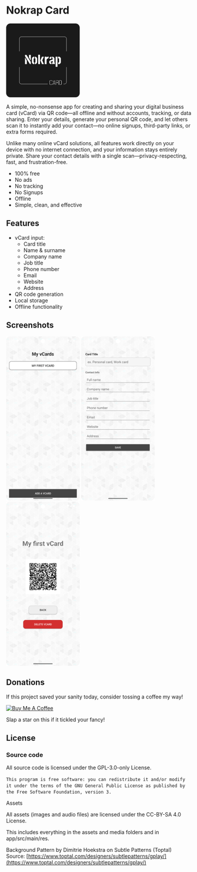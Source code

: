 # Nokrap Card

<p align="left">
  <img src="media/nokrap.png" alt="app logo" width="200"/>
</p>

A simple, no-nonsense app for creating and sharing your digital business card (vCard) via QR code—all offline and without accounts, tracking, or data sharing. Enter your details, generate your personal QR code, and let others scan it to instantly add your contact—no online signups, third-party links, or extra forms required.

Unlike many online vCard solutions, all features work directly on your device with no internet connection, and your information stays entirely private. Share your contact details with a single scan—privacy-respecting, fast, and frustration-free.

- 100% free
- No ads
- No tracking
- No Signups
- Offline
- Simple, clean, and effective

## Features

- vCard input: 
  - Card title
  - Name & surname
  - Company name
  - Job title
  - Phone number
  - Email
  - Website
  - Address
- QR code generation
- Local storage
- Offline functionality

## Screenshots
<p align="left">
  <img src="media/Screenshot_v1.png" alt="screenshot 1" width="200"/>
  <img src="media/Screenshot_v2.png" alt="screenshot 1" width="200"/>
  <img src="media/Screenshot_v3.png" alt="screenshot 1" width="200"/>
</p>

## Donations

If this project saved your sanity today, consider tossing a coffee my way!

<a href="https://www.buymeacoffee.com/nkro">
  <img src="https://cdn.buymeacoffee.com/buttons/v2/default-yellow.png" alt="Buy Me A Coffee" width="180" />
</a>

Slap a star on this if it tickled your fancy!

## License

### Source code

All source code is licensed under the GPL-3.0-only License.

```This program is free software: you can redistribute it and/or modify it under the terms of the GNU General Public License as published by the Free Software Foundation, version 3.```

Assets

All assets (images and audio files) are licensed under the CC-BY-SA 4.0 License.

This includes everything in the assets and media folders and in app/src/main/res.

Background Pattern by Dimitrie Hoekstra on Subtle Patterns (Toptal)
Source: [https://www.toptal.com/designers/subtlepatterns/gplay/](https://www.toptal.com/designers/subtlepatterns/gplay/)
